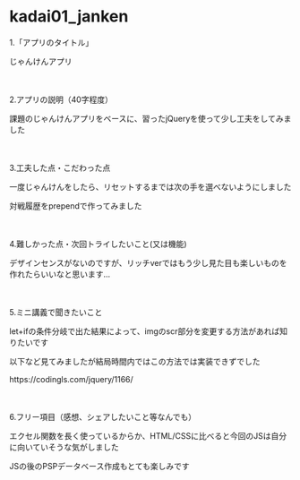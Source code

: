 # kadai01_janken

<p> 1.「アプリのタイトル」 </p>
<p> じゃんけんアプリ </p>
<p> 　</p>

<p> 2.アプリの説明（40字程度） </p>
<p> 課題のじゃんけんアプリをベースに、習ったjQueryを使って少し工夫をしてみました </p>
<p>　 </p>
  
<p> 3.工夫した点・こだわった点 </p>
<p> 一度じゃんけんをしたら、リセットするまでは次の手を選べないようにしました </p>
<p> 対戦履歴をprependで作ってみました </p>
<p>　 </p>
  
<p> 4.難しかった点・次回トライしたいこと(又は機能) </p>
<p> デザインセンスがないのですが、リッチverではもう少し見た目も楽しいものを作れたらいいなと思います... </p>
<p> 　</p>

<p> 5.ミニ講義で聞きたいこと </p>
<p> let+ifの条件分岐で出た結果によって、imgのscr部分を変更する方法があれば知りたいです </p>
<p> 以下など見てみましたが結局時間内ではこの方法では実装できずでした </p>
<p> https://codingls.com/jquery/1166/ </p>
<p>　 </p>

<p> 6.フリー項目（感想、シェアしたいこと等なんでも） </p>
<p> エクセル関数を長く使っているからか、HTML/CSSに比べると今回のJSは自分に向いていそうな気がしました </p>
<p> JSの後のPSPデータベース作成もとても楽しみです </p>
